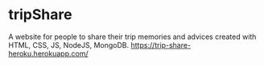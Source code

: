 # tripShare
A website for people to share their trip memories and advices created with HTML, CSS, JS, NodeJS, MongoDB.
https://trip-share-heroku.herokuapp.com/
